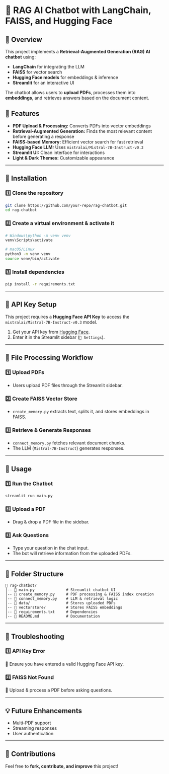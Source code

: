 # 🤖 RAG AI Chatbot with LangChain, FAISS, and Hugging Face

## 📌 Overview
This project implements a **Retrieval-Augmented Generation (RAG) AI chatbot** using:
- **LangChain** for integrating the LLM
- **FAISS** for vector search
- **Hugging Face models** for embeddings & inference
- **Streamlit** for an interactive UI

The chatbot allows users to **upload PDFs**, processes them into **embeddings**, and retrieves answers based on the document content.

## 🚀 Features
- **PDF Upload & Processing:** Converts PDFs into vector embeddings
- **Retrieval-Augmented Generation:** Finds the most relevant content before generating a response
- **FAISS-based Memory:** Efficient vector search for fast retrieval
- **Hugging Face LLM:** Uses `mistralai/Mistral-7B-Instruct-v0.3`
- **Streamlit UI:** Clean interface for interactions
- **Light & Dark Themes:** Customizable appearance

---

## 🔧 Installation
### **1️⃣ Clone the repository**
```sh
git clone https://github.com/your-repo/rag-chatbot.git
cd rag-chatbot
```

### **2️⃣ Create a virtual environment & activate it**
```sh
# Windows\python -m venv venv
venv\Scripts\activate

# macOS/Linux
python3 -m venv venv
source venv/bin/activate
```

### **3️⃣ Install dependencies**
```sh
pip install -r requirements.txt
```

---

## 🔑 API Key Setup
This project requires a **Hugging Face API Key** to access the `mistralai/Mistral-7B-Instruct-v0.3` model.

1. Get your API key from [Hugging Face](https://huggingface.co/settings/tokens).
2. Enter it in the Streamlit sidebar (`🔧 Settings`).

---

## 📂 File Processing Workflow
### **1️⃣ Upload PDFs**
- Users upload PDF files through the Streamlit sidebar.

### **2️⃣ Create FAISS Vector Store**
- `create_memory.py` extracts text, splits it, and stores embeddings in FAISS.

### **3️⃣ Retrieve & Generate Responses**
- `connect_memory.py` fetches relevant document chunks.
- The LLM (`Mistral-7B-Instruct`) generates responses.

---

## 🎯 Usage
### **1️⃣ Run the Chatbot**
```sh
streamlit run main.py
```

### **2️⃣ Upload a PDF**
- Drag & drop a PDF file in the sidebar.

### **3️⃣ Ask Questions**
- Type your question in the chat input.
- The bot will retrieve information from the uploaded PDFs.

---

## 📌 Folder Structure
```
📂 rag-chatbot/
│-- 📜 main.py              # Streamlit chatbot UI
│-- 📜 create_memory.py     # PDF processing & FAISS index creation
│-- 📜 connect_memory.py    # LLM & retrieval logic
│-- 📂 data/                # Stores uploaded PDFs
│-- 📂 vectorstore/         # Stores FAISS embeddings
│-- 📜 requirements.txt     # Dependencies
│-- 📜 README.md            # Documentation
```

---

## 📌 Troubleshooting
### **1️⃣ API Key Error**
🔹 Ensure you have entered a valid Hugging Face API key.

### **2️⃣ FAISS Not Found**
🔹 Upload & process a PDF before asking questions.

---

## 💡 Future Enhancements
- Multi-PDF support
- Streaming responses
- User authentication

---

## 💖 Contributions
Feel free to **fork, contribute, and improve** this project!

